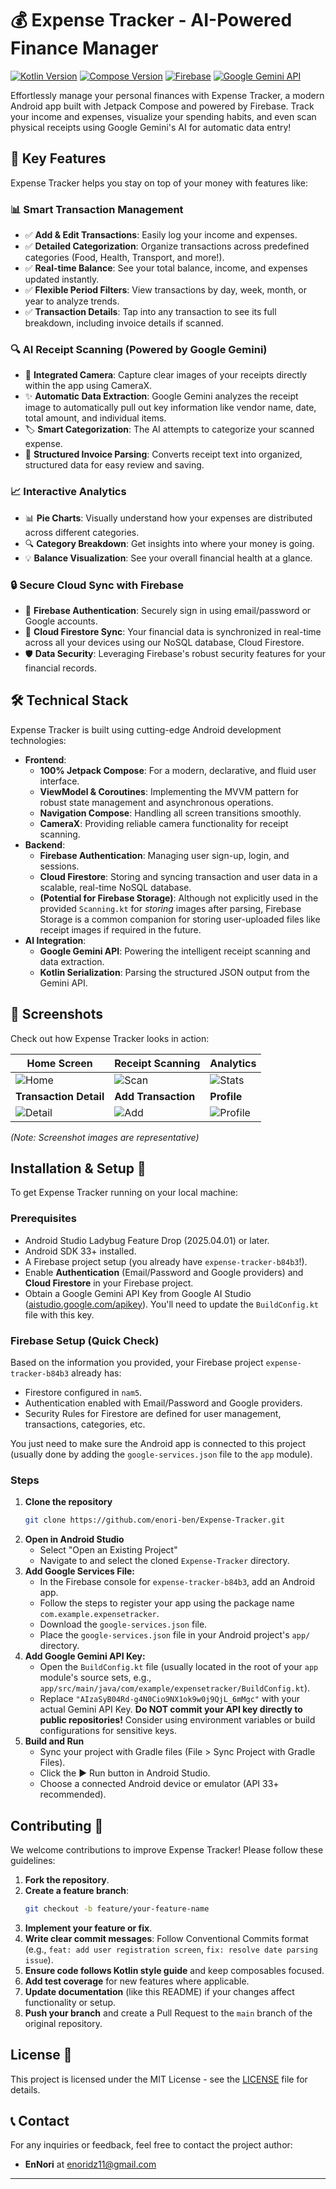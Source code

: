# 💰 Expense Tracker - AI-Powered Finance Manager

[![Kotlin Version](https://img.shields.io/badge/Kotlin-2.0.0-blue.svg)](https://kotlinlang.org)
[![Compose Version](https://img.shields.io/badge/Jetpack%20Compose-1.10.0-brightgreen)](https://developer.android.com/jetpack/compose)
[![Firebase](https://img.shields.io/badge/Firebase-FFCA28?logo=firebase&logoColor=black&style=flat-square)](https://firebase.google.com/)
[![Google Gemini API](https://img.shields.io/badge/Google%20Gemini-4285F4?logo=google&logoColor=white&style=flat-square)](https://gemini.google.com/)

Effortlessly manage your personal finances with Expense Tracker, a modern Android app built with Jetpack Compose and powered by Firebase. Track your income and expenses, visualize your spending habits, and even scan physical receipts using Google Gemini's AI for automatic data entry!

## 🌟 Key Features

Expense Tracker helps you stay on top of your money with features like:

### 📊 Smart Transaction Management
*   ✅ **Add & Edit Transactions**: Easily log your income and expenses.
*   ✅ **Detailed Categorization**: Organize transactions across predefined categories (Food, Health, Transport, and more!).
*   ✅ **Real-time Balance**: See your total balance, income, and expenses updated instantly.
*   ✅ **Flexible Period Filters**: View transactions by day, week, month, or year to analyze trends.
*   ✅ **Transaction Details**: Tap into any transaction to see its full breakdown, including invoice details if scanned.

### 🔍 AI Receipt Scanning (Powered by Google Gemini)
*   📸 **Integrated Camera**: Capture clear images of your receipts directly within the app using CameraX.
*   ✨ **Automatic Data Extraction**: Google Gemini analyzes the receipt image to automatically pull out key information like vendor name, date, total amount, and individual items.
*   🏷️ **Smart Categorization**: The AI attempts to categorize your scanned expense.
*   📄 **Structured Invoice Parsing**: Converts receipt text into organized, structured data for easy review and saving.

### 📈 Interactive Analytics
*   📊 **Pie Charts**: Visually understand how your expenses are distributed across different categories.
*   🔍 **Category Breakdown**: Get insights into where your money is going.
*   💡 **Balance Visualization**: See your overall financial health at a glance.

### 🔒 Secure Cloud Sync with Firebase
*   🔐 **Firebase Authentication**: Securely sign in using email/password or Google accounts.
*   🔄 **Cloud Firestore Sync**: Your financial data is synchronized in real-time across all your devices using our NoSQL database, Cloud Firestore.
*   🛡️ **Data Security**: Leveraging Firebase's robust security features for your financial records.

## 🛠 Technical Stack

Expense Tracker is built using cutting-edge Android development technologies:

*   **Frontend**:
    *   **100% Jetpack Compose**: For a modern, declarative, and fluid user interface.
    *   **ViewModel & Coroutines**: Implementing the MVVM pattern for robust state management and asynchronous operations.
    *   **Navigation Compose**: Handling all screen transitions smoothly.
    *   **CameraX**: Providing reliable camera functionality for receipt scanning.
*   **Backend**:
    *   **Firebase Authentication**: Managing user sign-up, login, and sessions.
    *   **Cloud Firestore**: Storing and syncing transaction and user data in a scalable, real-time NoSQL database.
    *   **(Potential for Firebase Storage)**: Although not explicitly used in the provided `Scanning.kt` for *storing* images after parsing, Firebase Storage is a common companion for storing user-uploaded files like receipt images if required in the future.
*   **AI Integration**:
    *   **Google Gemini API**: Powering the intelligent receipt scanning and data extraction.
    *   **Kotlin Serialization**: Parsing the structured JSON output from the Gemini API.

## 📱 Screenshots

Check out how Expense Tracker looks in action:

| Home Screen                                   | Receipt Scanning                                | Analytics                                   |
|-----------------------------------------------|-------------------------------------------------|---------------------------------------------|
| ![Home](screenshots/home.png)                 | ![Scan](screenshots/scan.png)                   | ![Stats](screenshots/stats.png)             |
| **Transaction Detail**                        | **Add Transaction**                             | **Profile**                                 |
| ![Detail](screenshots/detail.png)             | ![Add](screenshots/add.png)                     | ![Profile](screenshots/profile.png)         |

*(Note: Screenshot images are representative)*

## Installation & Setup 🚀

To get Expense Tracker running on your local machine:

### Prerequisites
*   Android Studio Ladybug Feature Drop (2025.04.01) or later.
*   Android SDK 33+ installed.
*   A Firebase project setup (you already have `expense-tracker-b84b3`!).
*   Enable **Authentication** (Email/Password and Google providers) and **Cloud Firestore** in your Firebase project.
*   Obtain a Google Gemini API Key from Google AI Studio ([aistudio.google.com/apikey](https://aistudio.google.com/apikey)). You'll need to update the `BuildConfig.kt` file with this key.

### Firebase Setup (Quick Check)
Based on the information you provided, your Firebase project `expense-tracker-b84b3` already has:
*   Firestore configured in `nam5`.
*   Authentication enabled with Email/Password and Google providers.
*   Security Rules for Firestore are defined for user management, transactions, categories, etc.

You just need to make sure the Android app is connected to this project (usually done by adding the `google-services.json` file to the `app` module).

### Steps
1.  **Clone the repository**
    ```bash
    git clone https://github.com/enori-ben/Expense-Tracker.git
    ```
2.  **Open in Android Studio**
    *   Select "Open an Existing Project"
    *   Navigate to and select the cloned `Expense-Tracker` directory.
3.  **Add Google Services File:**
    *   In the Firebase console for `expense-tracker-b84b3`, add an Android app.
    *   Follow the steps to register your app using the package name `com.example.expensetracker`.
    *   Download the `google-services.json` file.
    *   Place the `google-services.json` file in your Android project's `app/` directory.
4.  **Add Google Gemini API Key:**
    *   Open the `BuildConfig.kt` file (usually located in the root of your `app` module's source sets, e.g., `app/src/main/java/com/example/expensetracker/BuildConfig.kt`).
    *   Replace `"AIzaSyB04Rd-g4N0Cio9NX1ok9w0j9QjL_6mMgc"` with your actual Gemini API Key. **Do NOT commit your API key directly to public repositories!** Consider using environment variables or build configurations for sensitive keys.
5.  **Build and Run**
    *   Sync your project with Gradle files (File > Sync Project with Gradle Files).
    *   Click the ▶️ Run button in Android Studio.
    *   Choose a connected Android device or emulator (API 33+ recommended).

## Contributing 🤝
We welcome contributions to improve Expense Tracker! Please follow these guidelines:

1.  **Fork the repository**.
2.  **Create a feature branch**:
    ```bash
    git checkout -b feature/your-feature-name
    ```
3.  **Implement your feature or fix**.
4.  **Write clear commit messages**: Follow Conventional Commits format (e.g., `feat: add user registration screen`, `fix: resolve date parsing issue`).
5.  **Ensure code follows Kotlin style guide** and keep composables focused.
6.  **Add test coverage** for new features where applicable.
7.  **Update documentation** (like this README) if your changes affect functionality or setup.
8.  **Push your branch** and create a Pull Request to the `main` branch of the original repository.

## License 📄
This project is licensed under the MIT License - see the [LICENSE](LICENSE) file for details.

## 📞 Contact
For any inquiries or feedback, feel free to contact the project author:

*   **EnNori** at enoridz11@gmail.com

---
